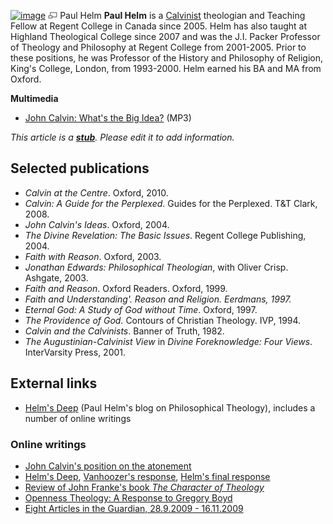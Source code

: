 [![image](images/c/c8/Helm.jpg)](http://www.theopedia.com/File:Helm.jpg)
[![image](data:image/png;base64,iVBORw0KGgoAAAANSUhEUgAAAA8AAAALCAAAAACFLIiAAAAAAnRSTlMA/1uRIrUAAABPSURBVAjXY/j///+5vXDwjAHIr26ZAgXZe8H8a/+hoIcw/9nevdVL9+79DuPvzQYZFPUezu8BMZLXgkExnD8HAu6hqv//n+HZVjD4DuUDAKlChD3fj6aPAAAAAElFTkSuQmCC)](http://www.theopedia.com/File:Helm.jpg "Enlarge")
Paul Helm
**Paul Helm** is a [Calvinist](Calvinist "Calvinist") theologian
and Teaching Fellow at Regent College in Canada since 2005. Helm
has also taught at Highland Theological College since 2007 and was
the J.I. Packer Professor of Theology and Philosophy at Regent
College from 2001-2005. Prior to these positions, he was Professor
of the History and Philosophy of Religion, King's College, London,
from 1993-2000. Helm earned his BA and MA from Oxford.

**Multimedia**

-   [John Calvin: What's the Big Idea?](http://www.htc.uhi.ac.uk/audlist/jnmurray2007.mp3)
    (MP3)

*This article is a **[stub](http://www.theopedia.com/Category:Theopedia_stubs "Category:Theopedia stubs")**. Please edit it to add information.*
## Selected publications

-   *Calvin at the Centre*. Oxford, 2010.
-   *Calvin: A Guide for the Perplexed*. Guides for the Perplexed.
    T&T Clark, 2008.
-   *John Calvin's Ideas*. Oxford, 2004.
-   *The Divine Revelation: The Basic Issues*. Regent College
    Publishing, 2004.
-   *Faith with Reason*. Oxford, 2003.
-   *Jonathan Edwards: Philosophical Theologian*, with Oliver
    Crisp. Ashgate, 2003.
-   *Faith and Reason*. Oxford Readers. Oxford, 1999.
-   *Faith and Understanding'. Reason and Religion. Eerdmans, 1997.*
-   *Eternal God: A Study of God without Time*. Oxford, 1997.
-   *The Providence of God.* Contours of Christian Theology. IVP,
    1994.
-   *Calvin and the Calvinists*. Banner of Truth, 1982.
-   *The Augustinian-Calvinist View* in
    *Divine Foreknowledge: Four Views*. InterVarsity Press, 2001.

## External links

-   [Helm's Deep](http://paulhelmsdeep.blogspot.com/) (Paul Helm's
    blog on Philosophical Theology), includes a number of online
    writings

### Online writings

-   [John Calvin's position on the atonement](http://www.the-highway.com/articleJuly02.html)
-   [Helm's Deep](http://www.reformation21.org/Counterpoints/Counterpoints/234/vobId__3719/),
    [Vanhoozer's response](http://www.reformation21.com/Vanhoozer_responds/238/),
    [Helm's final response](http://www.reformation21.com/Helm_to_Vanhoozer/240/)
-   [Review of John Franke's book *The Character of Theology*](http://www.reformation21.com/Past_Issues/November_2005_Home/Shelf_Life/Shelf_Life/113/vobId__1184/)
-   [Openness Theology: A Response to Gregory Boyd](http://www.evangelical-library.org.uk/articles/detail/openness-theology-a-response-to-gregory-boyd/)
-   [Eight Articles in the Guardian, 28.9.2009 - 16.11.2009](http://www.guardian.co.uk/profile/paul-helm)



